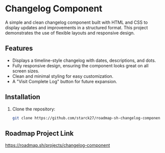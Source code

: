 # Changelog Component

A simple and clean changelog component built with HTML and CSS to display updates and improvements in a structured format. This project demonstrates the use of flexible layouts and responsive design.

## Features
- Displays a timeline-style changelog with dates, descriptions, and dots.
- Fully responsive design, ensuring the component looks great on all screen sizes.
- Clean and minimal styling for easy customization.
- A "Visit Complete Log" button for future expansion.

## Installation
1. Clone the repository:
   ```bash
   git clone https://github.com/starck27/roadmap-sh-changelog-component.git

## Roadmap Project Link
https://roadmap.sh/projects/changelog-component
